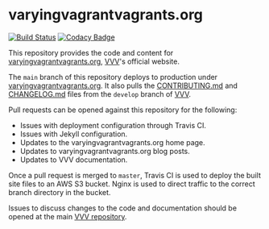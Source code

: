 # varyingvagrantvagrants.org

[![Build Status](https://travis-ci.org/Varying-Vagrant-Vagrants/varyingvagrantvagrants.org.svg?branch=master)](https://travis-ci.org/Varying-Vagrant-Vagrants/varyingvagrantvagrants.org) [![Codacy Badge](https://api.codacy.com/project/badge/Grade/84e6230107ec4970af18a9d43b418a60)](https://www.codacy.com/gh/Varying-Vagrant-Vagrants/varyingvagrantvagrants.org?utm_source=github.com&amp;utm_medium=referral&amp;utm_content=Varying-Vagrant-Vagrants/varyingvagrantvagrants.org&amp;utm_campaign=Badge_Grade)

This repository provides the code and content for [varyingvagrantvagrants.org](https://varyingvagrantvagrants.org), [VVV](https://github.com/Varying-Vagrant-Vagrants/vvv)'s official website.

The `main` branch of this repository deploys to production under [varyingvagrantvagrants.org](https://varyingvagrantvagrants.org). It also pulls the [CONTRIBUTING.md](https://github.com/Varying-Vagrant-Vagrants/VVV/blob/develop/.github/CONTRIBUTING.md) and [CHANGELOG.md](https://github.com/Varying-Vagrant-Vagrants/VVV/blob/develop/CHANGELOG.md) files from the `develop` branch of [VVV](https://github.com/Varying-Vagrant-Vagrants/VVV).

Pull requests can be opened against this repository for the following:

* Issues with deployment configuration through Travis CI.
* Issues with Jekyll configuration.
* Updates to the varyingvagrantvagrants.org home page.
* Updates to varyingvagrantvagrants.org blog posts.
* Updates to VVV documentation.

Once a pull request is merged to `master`, Travis CI is used to deploy the built site files to an AWS S3 bucket. Nginx is used to direct traffic to the correct branch directory in the bucket.

Issues to discuss changes to the code and documentation should be opened at the main [VVV repository](https://github.com/Varying-Vagrant-Vagrants/vvv).

